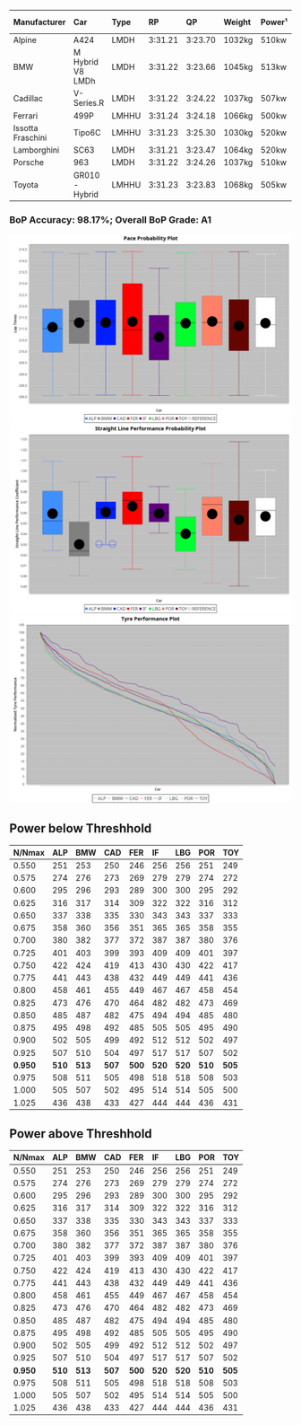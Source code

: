 |Manufacturer|Car|Type|RP|QP|Weight|Power¹|Threshhold|PINC|Power²|E/Stint|AVG Vmax|FDS|RDLC|L/Stint|BOP-Grade|ModelAccuracy|ModelPoints|Match%|
|:-|:-|:-|:-|:-|:-|:-|:-|:-|:-|:-|:-|:-|:-|:-|:-|:-|:-|:-|
|Alpine|A424|LMDH|3:31.21|3:23.70|1032kg|510kw|210.0kph|0%|510kw|900MJ|330.98kph|-|1.03|12|~A1|81.46%|523|100.00%|
|BMW|M Hybrid V8 LMDh|LMDH|3:31.22|3:23.66|1045kg|513kw|210.0kph|0%|513kw|897MJ|325.64kph|-|1.02|12|~A1|98.60%|1690|100.00%|
|Cadillac|V-Series.R|LMDH|3:31.22|3:24.22|1037kg|507kw|210.0kph|0%|507kw|881MJ|329.92kph|-|1.02|12|~A1|98.38%|1765|97.04%|
|Ferrari|499P|LMHHU|3:31.24|3:24.18|1066kg|500kw|210.0kph|0%|500kw|883MJ|330.04kph|190kph|1.03|12|~A1|92.24%|2247|100.00%|
|Issotta Fraschini|Tipo6C|LMHHU|3:31.23|3:25.30|1030kg|520kw|210.0kph|0%|520kw|917MJ|331.88kph|140kph|1.08|12|+A2|66.67%|96|92.42%|
|Lamborghini|SC63|LMDH|3:31.21|3:23.47|1064kg|520kw|210.0kph|0%|520kw|902MJ|327.21kph|-|1.03|12|~A1|96.77%|419|95.92%|
|Porsche|963|LMDH|3:31.22|3:24.26|1037kg|510kw|210.0kph|0%|510kw|892MJ|330.72kph|-|1.02|12|~A1|96.81%|5438|100.00%|
|Toyota|GR010 - Hybrid|LMHHU|3:31.23|3:23.83|1068kg|505kw|210.0kph|0%|505kw|898MJ|328.17kph|190kph|1.02|12|~A1|86.04%|1751|100.00%|

### BoP Accuracy: 98.17%; Overall BoP Grade: A1
![PACECHART](./IMG/AUTO.png)
![STRAIGHTLINEPERFORMANCECHART](./IMG/AUTO_sp.png)
![TYREPERFORMANCECHART](./IMG/AUTO_tw.png)

## Power below Threshhold
|N/Nmax|ALP|BMW|CAD|FER|IF|LBG|POR|TOY|
|:-|:-|:-|:-|:-|:-|:-|:-|:-|
|0.550|251|253|250|246|256|256|251|249|
|0.575|274|276|273|269|279|279|274|272|
|0.600|295|296|293|289|300|300|295|292|
|0.625|316|317|314|309|322|322|316|312|
|0.650|337|338|335|330|343|343|337|333|
|0.675|358|360|356|351|365|365|358|355|
|0.700|380|382|377|372|387|387|380|376|
|0.725|401|403|399|393|409|409|401|397|
|0.750|422|424|419|413|430|430|422|417|
|0.775|441|443|438|432|449|449|441|436|
|0.800|458|461|455|449|467|467|458|454|
|0.825|473|476|470|464|482|482|473|469|
|0.850|485|487|482|475|494|494|485|480|
|0.875|495|498|492|485|505|505|495|490|
|0.900|502|505|499|492|512|512|502|497|
|0.925|507|510|504|497|517|517|507|502|
|**0.950**|**510**|**513**|**507**|**500**|**520**|**520**|**510**|**505**|
|0.975|508|511|505|498|518|518|508|503|
|1.000|505|507|502|495|514|514|505|500|
|1.025|436|438|433|427|444|444|436|431|

## Power above Threshhold
|N/Nmax|ALP|BMW|CAD|FER|IF|LBG|POR|TOY|
|:-|:-|:-|:-|:-|:-|:-|:-|:-|
|0.550|251|253|250|246|256|256|251|249|
|0.575|274|276|273|269|279|279|274|272|
|0.600|295|296|293|289|300|300|295|292|
|0.625|316|317|314|309|322|322|316|312|
|0.650|337|338|335|330|343|343|337|333|
|0.675|358|360|356|351|365|365|358|355|
|0.700|380|382|377|372|387|387|380|376|
|0.725|401|403|399|393|409|409|401|397|
|0.750|422|424|419|413|430|430|422|417|
|0.775|441|443|438|432|449|449|441|436|
|0.800|458|461|455|449|467|467|458|454|
|0.825|473|476|470|464|482|482|473|469|
|0.850|485|487|482|475|494|494|485|480|
|0.875|495|498|492|485|505|505|495|490|
|0.900|502|505|499|492|512|512|502|497|
|0.925|507|510|504|497|517|517|507|502|
|**0.950**|**510**|**513**|**507**|**500**|**520**|**520**|**510**|**505**|
|0.975|508|511|505|498|518|518|508|503|
|1.000|505|507|502|495|514|514|505|500|
|1.025|436|438|433|427|444|444|436|431|

